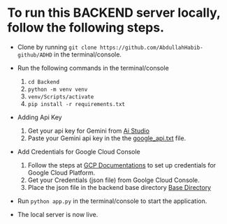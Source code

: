 # To run this BACKEND server locally, follow the following steps. 

- Clone by running  `git clone https://github.com/AbdullahHabib-github/ADHD` in the terminal/console.
- Run the following commands in the terminal/console
    1. `cd Backend`
    2. `python -m venv venv`
    3. `venv/Scripts/activate`
    4. `pip install -r requirements.txt`
- Adding Api Key
    1. Get your api key for Gemini from [Ai Studio](https://aistudio.google.com/app/apikey)
    2. Paste your Gemini api key in the the [google_api.txt](Backend/google_api.txt) file.

- Add Credentials for Google Cloud Console
    1. Follow the steps at [GCP Documentations](https://cloud.google.com/docs/authentication/provide-credentials-adc#local-dev) to set up credentials for Google Cloud Platform.
    2. Get your Credentials (json file) from Goolge Cloud Console.
    3. Place the json file in the backend base directory [Base Directory](Backend)
- Run `python app.py` in  the terminal/console to start the application.
- The local server is now live.
